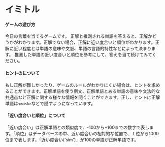 # イミトル

#### ゲームの遊び方
今日の言葉を当てるゲームです。 正解と推測される単語を答えると、正解かどうかがわかります。正解でない場合、正解に近い度合いと順位がわかります。正解に近い程度とは単語の意味や文脈、単語の言語的特性などによって決まります。 推測した単語の近い度合いと順位を参考にして、答えを当て続けてみてください。

#### ヒントのについて
もし正解が難しかったり、ゲームのルールがわかりにくい場合は、ヒントを求めることができます。正解単語を使う例文、正解単語とある単語の意味や文法的な共通点など正解に関する様々な情報を聞くことができます。正し、ヒントに正解単語は`<mask>`などで隠すようになっています。

#### 「近い度合いと順位」について
「近い度合い」は正解単語との類似度で、-100から+100までの数字で表します。「順位」はデータベースの中、近い度合いの相対的な位置で、１位から1000位まで表します。「近い度合い('sim')」が100の単語が正解単語です。